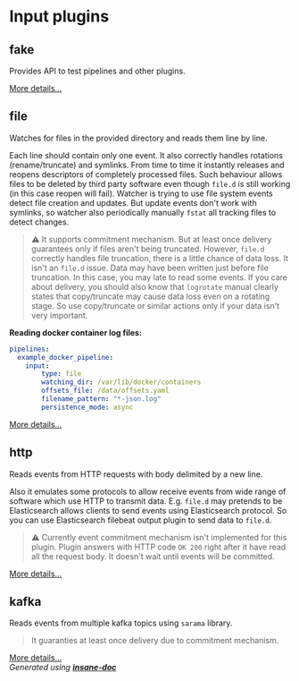 # Input plugins

## fake
Provides API to test pipelines and other plugins.

[More details...](plugin/input/fake/README.md)
## file
Watches for files in the provided directory and reads them line by line.

Each line should contain only one event. It also correctly handles rotations (rename/truncate) and symlinks.
From time to time it instantly releases and reopens descriptors of completely processed files.
Such behaviour allows files to be deleted by third party software even though `file.d` is still working (in this case reopen will fail).
Watcher is trying to use file system events detect file creation and updates.
But update events don't work with symlinks, so watcher also periodically manually `fstat` all tracking files to detect changes.

> ⚠ It supports commitment mechanism. But at least once delivery guarantees only if files aren't being truncated.
> However, `file.d` correctly handles file truncation, there is a little chance of data loss.
> It isn't an `file.d` issue. Data may have been written just before file truncation. In this case, you may late to read some events.
> If you care about delivery, you should also know that `logrotate` manual clearly states that copy/truncate may cause data loss even on a rotating stage.
> So use copy/truncate or similar actions only if your data isn't very important.


**Reading docker container log files:**
```yaml
pipelines:
  example_docker_pipeline:
	input:
		type: file
		watching_dir: /var/lib/docker/containers
		offsets_file: /data/offsets.yaml
		filename_pattern: "*-json.log"
		persistence_mode: async
```

[More details...](plugin/input/file/README.md)
## http
Reads events from HTTP requests with body delimited by a new line.

Also it emulates some protocols to allow receive events from wide range of software which use HTTP to transmit data.
E.g. `file.d` may pretends to be Elasticsearch allows clients to send events using Elasticsearch protocol.
So you can use Elasticsearch filebeat output plugin to send data to `file.d`.

> ⚠ Currently event commitment mechanism isn't implemented for this plugin.
> Plugin answers with HTTP code `OK 200` right after it have read all the request body.
> It doesn't wait until events will be committed.

[More details...](plugin/input/http/README.md)
## kafka
Reads events from multiple kafka topics using `sarama` library.
> It guaranties at least once delivery due to commitment mechanism.

[More details...](plugin/input/kafka/README.md)
<br>*Generated using [__insane-doc__](https://github.com/vitkovskii/insane-doc)*